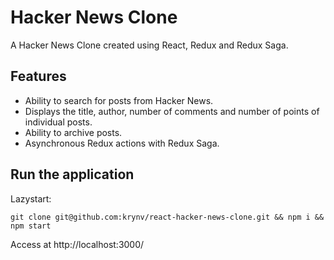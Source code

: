 # Hacker News Clone
A Hacker News Clone created using React, Redux and Redux Saga.



## Features
- Ability to search for posts from Hacker News.
- Displays the title, author, number of comments and number of points of individual posts.
- Ability to archive posts.
- Asynchronous Redux actions with Redux Saga.

## Run the application

Lazystart:

    git clone git@github.com:krynv/react-hacker-news-clone.git && npm i && npm start

Access at http://localhost:3000/
